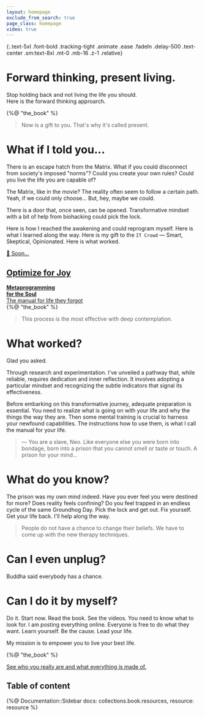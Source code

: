 ```yaml
---
layout: homepage
exclude_from_search: true
page_class: homepage
video: true
---
```


{:.text-5xl .font-bold .tracking-tight .animate .ease .fadeIn .delay-500 .text-center .sm:text-8xl .mt-0 .mb-16 .z-1 .relative}
# Forward thinking, present living.

[//]: # (# Biohack and <mark class="bg-transparent font-extrabold text-stone-800 shadow-[inset_0_-0.5em_0_0_rgb&#40;224,242,254&#41;]">think</mark> <br>your way out)

<div class="text-center text-2xl">
Stop holding back and not living the life you should.<br> 
Here is the forward thinking approarch.

{%@ "the_book" %}</div> 

> Now is a gift to you. That's why it's called present.

# What if I told you...

There is an escape hatch from the Matrix. What if you could disconnect from society's imposed "norms"? Could you create your own rules? Could you live the life you are capable of?

The Matrix, like in the movie? The reality often seem to follow a certain path. Yeah, if we could only choose... But, hey, maybe we could.

There is a door that, once seen, can be opened. Transformative mindset with a bit of help from biohacking could pick the lock.

Here is how I reached the awakening and could reprogram myself. Here is what I learned along the way. Here is my gift to the `IT Crowd` — Smart, Skeptical, Opinionated. Here is what worked.

<div class="my-12">
  <a href="/book">
    <div class="relative bg-orange-200 mx-auto py-6 rounded text-center shadow-md my-8" style="width: 220px">
      <div class="absolute shadow-sm shadow-sky-950/10 shadow-opacity-5 right-0 top-0 -mr-5 -mt-5 bg-sky-100  py-2 px-4 rounded-xl flex gap-3">
        <span>🚧</span> Soon...
      </div>
      <h2 class="pt-2 pl-4 pb-2 mr-4 bg-white shadow-sm rounded-r">Optimize for Joy</h2>
      <b>Metaprogramming<br> for the Soul</b>
      <div class="text-sm p-4">The manual for life they forgot</div>
    </div>
  </a>
</div>
<div class="my-8">
  <div class="text-center">{%@ "the_book" %}</div>
</div>


> This process is the most effective with deep contemplation.

# What worked?

Glad you asked.

Through research and experimentation. I've unveiled a pathway that, while reliable, requires dedication and inner
reflection. It involves adopting a particular mindset and recognizing the subtle indicators that signal its
effectiveness.

Before embarking on this transformative journey, adequate preparation is essential.
You need to realize what is going on with your life and why the things the way they are. 
Then some mental training is crucial to harness your newfound capabilities.
The instructions how to use them, is what I call the manual for your life.

> — You are a slave, Neo. Like everyone else you were born into bondage, born into a prison that you cannot smell or taste
> or touch. A prison for your mind…

# What do you know?

The prison was my own mind indeed. Have you ever feel you were destined for more? Does reality feels confining? 
Do you feel trapped in an endless cycle of the same Groundhog Day. 
Pick the lock and get out. Fix yourself. 
Get your life back. I'll help along the way.

> People do not have a chance to change their beliefs.
> We have to come up with the new therapy techniques.

# Can I even unplug?

Buddha said everybody has a chance.

# Can I do it by myself?

Do it. Start now. Read the book. See the videos. You need to know what to look for. I am posting everything online.
Everyone is free to do what they want. Learn yourself. Be the cause. Lead your life.

My mission is to empower you to live your best life.

{%@ "the_book" %}

<a href="/trip" class="block w-full my-16 p-8 bg-cover bg-center lg:bg-fixed rounded-xl center" style="background-image: url(images/alexander-andrews-fsH1KjbdjE8-unsplash.jpg)">
    <span class="text-3xl font-bold p-8 text-white">See who you really are and what everything is made of.</span>
</a>

<div class="flex justify-center text-2xl"><div>
<h2>Table of content</h2>

{%@ Documentation::Sidebar docs: collections.book.resources, resource: resource %}
</div></div>
